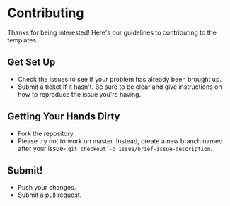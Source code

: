 # Contributing

Thanks for being interested! Here's our guidelines to contributing to the templates.

## Get Set Up
- Check the issues to see if your problem has already been brought up.
- Submit a ticket if it hasn't. Be sure to be clear and give instructions on how to reproduce the issue you're having.

## Getting Your Hands Dirty
- Fork the repository.
- Please try not to work on master. Instead, create a new branch named after your issue- `git checkout -b issue/brief-issue-description`.

## Submit!
- Push your changes.
- Submit a pull request.